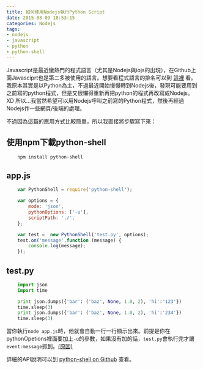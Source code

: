 ```yaml
---
title: 如何使用Nodejs執行Python Script
date: 2015-08-09 18:53:15
categories: Nodejs
tags:
- nodejs
- javascript
- python
- python-shell
---
```

Javascript是最近蠻熱門的程式語言（尤其是Nodejs與iojs的出現），在Github上面Javasciprt也是第二多被使用的語言。想要看程式語言的排名可以到 [這裡](http://langpop.com) 看。我原本其實是以Python為主，不過最近開始慢慢轉到Nodejs後，發現可能要用到之前寫的python程式，但是又很懶得重新再把python的程式再改寫成Nodejs。XD 所以...<!-- more -->我當然希望可以用Nodejs呼叫之前寫的Python程式，然後再經過Nodejs作一些網頁/後端的處理。

不過因為這篇的應用方式比較簡單，所以我直接將步驟寫下來：

## 使用npm下載python-shell
```
    npm install python-shell
```

## app.js
```Javascript Javascript
    var PythonShell = require('python-shell');

    var options = {
        mode: 'json',
        pythonOptions: ['-u'],
        scriptPath: './',
    };

    var test =  new PythonShell('test.py', options);
    test.on('message',function (message) {
        console.log(message);
    });
```

## test.py
```python Python
    import json
    import time

    print json.dumps({'bar': ('baz', None, 1.0, 2), 'hi':'123'})
    time.sleep(3)
    print json.dumps({'bar': ('baz', None, 1.0, 2), 'hi':'234'})
    time.sleep(3)
```


當你執行`node app.js`時，他就會自動一行一行顯示出來。前提是你在pythonOpetions裡面要加上`-u`的參數，如果沒有加的話，`test.py`會執行完才讓`event:message`抓到。[(原因)](http://stackoverflow.com/questions/14258500/python-significance-of-u-option)

詳細的API說明可以到 [python-shell on Github](https://github.com/extrabacon/python-shell) 查看。